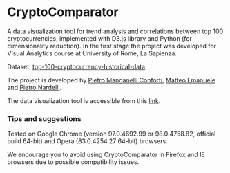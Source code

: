 # CryptoComparator
A data visualization tool for trend analysis and correlations between top 100 cryptocurrencies, implemented with D3.js library and Python (for dimensionality reduction). In the first stage the project was developed for Visual Analytics course at University of Rome, La Sapienza.

Dataset: [top-100-cryptocurrency-historical-data](https://www.kaggle.com/natehenderson/top-100-cryptocurrency-historical-data).

The project is developed by [Pietro Manganelli Conforti](manganelliconforti.1754825@studenti.uniroma1.it), [Matteo Emanuele](emanuele.1912588@studenti.uniroma1.it) and [Pietro Nardelli](pietro.nardelli@outlook.com).

The data visualization tool is accessible from this [link](https://pietro-nardelli.github.io/CryptoComparator/).

### Tips and suggestions 
Tested on Google Chrome (version 97.0.4692.99 or 98.0.4758.82, official build 64-bit) and Opera (83.0.4254.27 64-bit) browsers.

We encourage you to avoid using CryptoComparator in Firefox and IE browsers due to possible compatibility issues.
